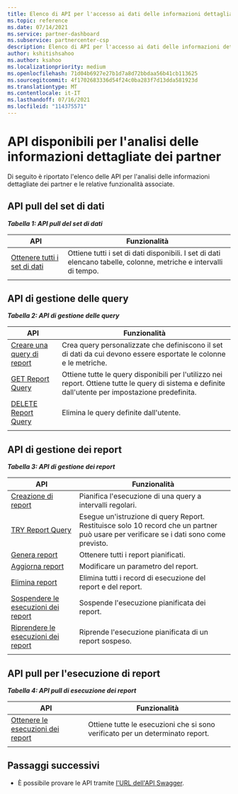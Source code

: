```yaml
---
title: Elenco di API per l'accesso ai dati delle informazioni dettagliate dei partner
ms.topic: reference
ms.date: 07/14/2021
ms.service: partner-dashboard
ms.subservice: partnercenter-csp
description: Elenco di API per l'accesso ai dati delle informazioni dettagliate dei partner.
author: kshitishsahoo
ms.author: ksahoo
ms.localizationpriority: medium
ms.openlocfilehash: 71d04b6927e27b1d7a8d72bbdaa56b41cb113625
ms.sourcegitcommit: 4f1702683336d54f24c0ba283f7d13dda581923d
ms.translationtype: MT
ms.contentlocale: it-IT
ms.lasthandoff: 07/16/2021
ms.locfileid: "114375571"
---
```

# <a name="available-apis-for-partner-insights-analytics"></a>API disponibili per l'analisi delle informazioni dettagliate dei partner

Di seguito è riportato l'elenco delle API per l'analisi delle informazioni dettagliate dei partner e le relative funzionalità associate.

## <a name="dataset-pull-apis"></a>API pull del set di dati

***Tabella 1: API pull del set di dati***

| **API** | **Funzionalità** |
| --- | --- |
| [Ottenere tutti i set di dati](insights-programmatic-analytics-api-get-dataset.md) | Ottiene tutti i set di dati disponibili. I set di dati elencano tabelle, colonne, metriche e intervalli di tempo. |
|||

## <a name="query-management-apis"></a>API di gestione delle query

***Tabella 2: API di gestione delle query***

| **API** | **Funzionalità** |
| --- | --- |
| [Creare una query di report](insights-programmatic-access-paradigm.md#create-report-query-api) | Crea query personalizzate che definiscono il set di dati da cui devono essere esportate le colonne e le metriche. |
| [GET Report Query](insights-programmatic-analytics-api-get-report-queries.md) | Ottiene tutte le query disponibili per l'utilizzo nei report. Ottiene tutte le query di sistema e definite dall'utente per impostazione predefinita. |
| [DELETE Report Query](insights-programmatic-analytics-api-delete-report-queries.md) | Elimina le query definite dall'utente. |
|||

## <a name="report-management-apis"></a>API di gestione dei report

***Tabella 3: API di gestione dei report***

| **API** | **Funzionalità** |
| --- | --- |
| [Creazione di report](insights-programmatic-access-paradigm.md#create-report-api) | Pianifica l'esecuzione di una query a intervalli regolari. |
| [TRY Report Query](insights-programmatic-analytics-api-try-report-queries.md) | Esegue un'istruzione di query Report. Restituisce solo 10 record che un partner può usare per verificare se i dati sono come previsto. |
| [Genera report](insights-programmatic-analytics-api-get-report.md) | Ottenere tutti i report pianificati. |
| [Aggiorna report](insights-programmatic-analytics-api-update-report.md) | Modificare un parametro del report. |
| [Elimina report](insights-programmatic-analytics-api-delete-report.md) | Elimina tutti i record di esecuzione del report e del report. |
| [Sospendere le esecuzioni dei report](insights-programmatic-analytics-api-pause-report-executions.md) | Sospende l'esecuzione pianificata dei report. |
| [Riprendere le esecuzioni dei report](insights-programmatic-analytics-api-resume-report-executions.md) | Riprende l'esecuzione pianificata di un report sospeso. |
|||

## <a name="report-execution-pull-apis"></a>API pull per l'esecuzione di report

***Tabella 4: API pull di esecuzione dei report***

| **API** | **Funzionalità** |
| --- | --- |
| [Ottenere le esecuzioni dei report](insights-programmatic-access-paradigm.md#get-report-execution-api) | Ottiene tutte le esecuzioni che si sono verificato per un determinato report. |
|||

## <a name="next-steps"></a>Passaggi successivi

- È possibile provare le API tramite [l'URL dell'API Swagger](https://api.partnercenter.microsoft.com/insights/v1/mpn/swagger/index.html).